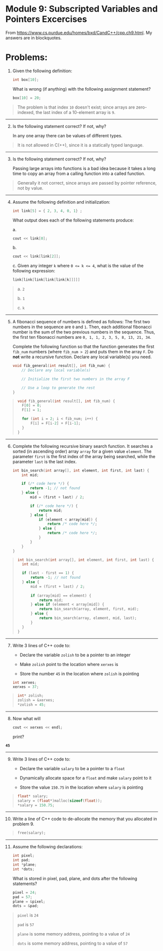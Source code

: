 # Module 9: Subscripted Variables and Pointers Excercises

From https://www.cs.purdue.edu/homes/bxd/CandC++/cpp.ch9.html. My answers are in blockquotes.

# Problems:

1. Given the following definition:

	```cpp
	int box[10];
	```

	What is wrong (if anything) with the following assignment statement?

	```cpp
	box[10] = 20;
	```

> The problem is that index `10` doesn't exist; since arrays are zero-indexed, the last index of a 10-element array is `9`.

---

2. Is the following statement correct? If not, why?

	In any one array there can be values of different types.

> It is not allowed in C(++), since it is a statically typed language.

---

3. Is the following statement correct? If not, why?

	Passing large arrays into functions is a bad idea because it takes a long time to copy an array from a calling function into a called function.

> Generally it not correct, since arrays are passed by pointer reference, not by value.

---

4. Assume the following definition and initialization:

	```cpp
  	int link[5] = { 2, 3, 4, 0, 1} ;
	```

	What output does each of the following statements produce:

	a. 
	```cpp
	cout << link[0];
	```

	b. 
	```cpp
	cout << link[link[2]];
	```

	c. Given any integer `k` where `0 <= k <= 4`, what is the value of the following expression:

	```cpp
	link[link[link[link[link[k]]]]]
	```

> a. `2`
> 
> b. `1`
> 
> c. `k`

---

5. A fibonacci sequence of numbers is defined as follows: 
	The first two numbers in the sequence are `0` and `1`. Then, each additional fibonacci number is the sum of the two previous numbers in the sequence. Thus, the first ten fibonacci numbers are `0, 1, 1, 2, 3, 5, 8, 13, 21, 34`.

	Complete the following function so that the function generates the first `fib_num` numbers (where `fib_num > 2`) and puts them in the array `F`. Do **not** write a recursive function. Declare any local variable(s) you need.

	```cpp
	void fib_general(int result[], int fib_num) {
		// Declare any local variable(s)

		// Initialize the first two numbers in the array F

		// Use a loop to generate the rest
	}
	```

> ```cpp
> void fib_general(int result[], int fib_num) {
> 	F[0] = 0;
> 	F[1] = 1;
> 
> 	for (int i = 2; i < fib_num; i++) {
> 		F[i] = F[i-2] + F[i-1];
> 	}
> }
> ```

---

6. Complete the following recursive binary search function. 
	It searches a sorted (in ascending order) array `array` for a given value `element`. The parameter `first` is the first index of the array being searched, while the parameter `last` is the last index.

	```cpp
	int bin_search(int array[], int element, int first, int last) {
		int mid;

		if (/* code here */) {
			return -1; // not found
		} else { 
			mid = (first + last) / 2;

			if (/* code here */) {
				return mid;
			} else {
				if (element < array[mid]) {
					return /* code here */;
				} else {
					return /* code here */;
				}
			}
		}
	}
	```

> ```cpp
> int bin_search(int array[], int element, int first, int last) {
> 	int mid;
> 
> 	if (last - first == 1) {
> 		return -1; // not found
> 	} else { 
> 		mid = (first + last) / 2;
> 		
> 		if (array[mid] == element) {
> 			return mid;
> 		} else if (element < array[mid]) {
> 			return bin_search(array, element, first, mid);
> 		} else {
> 			return bin_search(array, element, mid, last);
> 		}
> 	}
> }
> ```

---

7. Write 3 lines of C++ code to: 

	- Declare the variable `zolish` to be a pointer to an integer

	- Make `zolish` point to the location where `xerxes` is

	- Store the number `45` in the location where `zolish` is pointing

	```cpp
	int xerxes;
	xerxes = 37;
	```

> ```cpp
> int* zolish;
> zolish = &xerxes;
> *zolish = 45;
> ```

---

8. Now what will
	```cpp
	cout << xerxes << endl;
	```
	print?

**`45`**

---

9. Write 3 lines of C++ code to: 

	- Declare the variable `salary` to be a pointer to a `float`
	
	- Dynamically allocate space for a `float` and make `salary` point to it
	
	- Store the value `150.75` in the location where `salary` is pointing

> ```cpp
> float* salary;
> salary = (float*)malloc(sizeof(float));
> *salary = 150.75;
> ```

---

10. Write a line of C++ code to de-allocate the memory that
you allocated in problem 9.

> ```cpp
> free(salary);
> ```

---

11. Assume the following declarations:

	```cpp
	int pixel;
	int pad;
	int *plane;
	int *dots;
	```

	What is stored in pixel, pad, plane, and dots after the following statements?

	```cpp
	pixel = 24;
	pad = 57;
	plane = &pixel;
	dots = &pad;
	```

> `pixel` is `24`
> 
> `pad` is `57`
> 
> `plane` is some memory address, pointing to a value of `24`
> 
> `dots` is some memory address, pointing to a value of `57`
